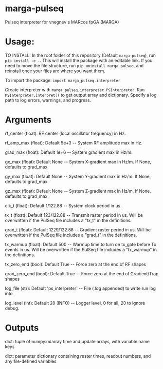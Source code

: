 # marga-pulseq
Pulseq interpreter for vnegnev's MARcos fpGA (MARGA)

# Usage:
TO INSTALL: In the root folder of this repository (Default `marga-pulseq`), run `pip install -e .`. This will install the package with an editable link. If you need to move the file structure, run `pip uninstall marga_pulseq`, and reinstall once your files are where you want them.

To import the package: `import marga_pulseq.interpreter`

Create interpreter with `marga_pulseq.interpreter.PSInterpreter`. Run `PSInterpreter.interpret()` to get output array and dictionary. Specify a log path to log errors, warnings, and progress.

# Arguments
rf_center (float): RF center (local oscillator frequency) in Hz.

rf_amp_max (float): Default 5e+3 -- System RF amplitude max in Hz.

grad_max (float): Default 1e+6 -- System gradient max in Hz/m.

gx_max (float): Default None -- System X-gradient max in Hz/m. If None, defaults to grad_max.

gy_max (float): Default None -- System Y-gradient max in Hz/m. If None, defaults to grad_max.

gz_max (float): Default None -- System Z-gradient max in Hz/m. If None, defaults to grad_max.

clk_t (float): Default 1/122.88 -- System clock period in us.

tx_t (float): Default 123/122.88 -- Transmit raster period in us. Will be overwritten if the PulSeq file includes a "tx_t" in the definitions.

grad_t (float): Default 1229/122.88 -- Gradient raster period in us. Will be overwritten if the PulSeq file includes a "grad_t" in the definitions.

tx_warmup (float): Default 500 -- Warmup time to turn on tx_gate before Tx events in us. Will be overwritten if the PulSeq file includes a "tx_warmup" in the definitions.

tx_zero_end (bool): Default True -- Force zero at the end of RF shapes

grad_zero_end (bool): Default True -- Force zero at the end of Gradient/Trap shapes

log_file (str): Default 'ps_interpreter' -- File (.log appended) to write run log into

log_level (int): Default 20 (INFO) -- Logger level, 0 for all, 20 to ignore debug.

# Outputs
dict: tuple of numpy.ndarray time and update arrays, with variable name keys

dict: parameter dictionary containing raster times, readout numbers, and any file-defined variables

